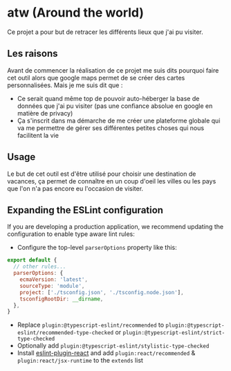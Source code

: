 # atw (Around the world)

Ce projet a pour but de retracer les différents lieux que j'ai pu visiter. 

## Les raisons

Avant de commencer la réalisation de ce projet me suis dits pourquoi faire cet outil alors que google maps permet de se créer des cartes personnalisées.
Mais je me suis dit que : 
 - Ce serait quand même top de pouvoir auto-héberger la base de données que j'ai pu visiter (pas une confiance absolue en google en matière de privacy)
 - Ça s'inscrit dans ma démarche de me créer une plateforme globale qui va me permettre de gérer ses différentes petites choses qui nous facilitent la vie

## Usage

Le but de cet outil est d'être utilisé pour choisir une destination de vacances, 
ça permet de connaître en un coup d'oeil les villes ou les pays que l'on n'a pas encore eu l'occasion de visiter.

## Expanding the ESLint configuration

If you are developing a production application, we recommend updating the configuration to enable type aware lint rules:

- Configure the top-level `parserOptions` property like this:

```js
export default {
  // other rules...
  parserOptions: {
    ecmaVersion: 'latest',
    sourceType: 'module',
    project: ['./tsconfig.json', './tsconfig.node.json'],
    tsconfigRootDir: __dirname,
  },
}
```

- Replace `plugin:@typescript-eslint/recommended` to `plugin:@typescript-eslint/recommended-type-checked` or `plugin:@typescript-eslint/strict-type-checked`
- Optionally add `plugin:@typescript-eslint/stylistic-type-checked`
- Install [eslint-plugin-react](https://github.com/jsx-eslint/eslint-plugin-react) and add `plugin:react/recommended` & `plugin:react/jsx-runtime` to the `extends` list
